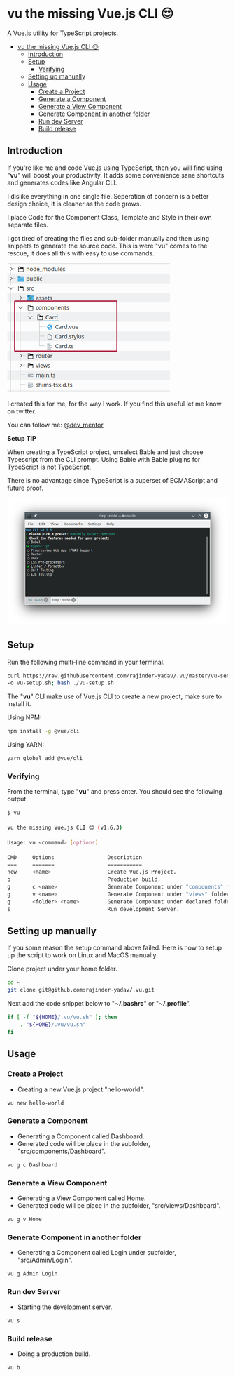 # vu the missing Vue.js CLI 😍

A Vue.js utility for TypeScript projects.

<!-- @import "[TOC]" {cmd="toc" depthFrom=1 depthTo=6 orderedList=false} -->

<!-- code_chunk_output -->

- [vu the missing Vue.js CLI 😍](#vu-the-missing-vuejs-cli)
  - [Introduction](#introduction)
  - [Setup](#setup)
    - [Verifying](#verifying)
  - [Setting up manually](#setting-up-manually)
  - [Usage](#usage)
    - [Create a Project](#create-a-project)
    - [Generate a Component](#generate-a-component)
    - [Generate a View Component](#generate-a-view-component)
    - [Generate Component in another folder](#generate-component-in-another-folder)
    - [Run dev Server](#run-dev-server)
    - [Build release](#build-release)

<!-- /code_chunk_output -->

## Introduction

If you're like me and code Vue.js using TypeScript, then you will find using "__vu__" will boost your productivity. It adds some convenience sane shortcuts and generates codes like Angular CLI.

I dislike everything in one single file. Seperation of concern is a better design choice, it is cleaner as the code grows.

I place Code for the Component Class, Template and Style in their own separate files.

I got tired of creating the files and sub-folder manually and then using snippets to generate the source code. This is were "vu" comes to the rescue, it does all this with easy to use commands.

![image](images/folder.png)

I created this for me, for the way I work. If you find this useful let me know on twitter.

You can follow me: [@dev_mentor](https://twitter.com/dev_mentor)

__Setup TIP__

When creating a TypeScript project, unselect Bable and just choose Typescript from the CLI prompt. Using Bable with Bable plugins for TypeScript is not TypeScript.

There is no advantage since TypeScript is a superset of ECMAScript and future proof.

![image](images/vue-ts.png)

## Setup

Run the following multi-line command in your terminal.

```sh
curl https://raw.githubusercontent.com/rajinder-yadav/.vu/master/vu-setup.sh \
-o vu-setup.sh; bash ./vu-setup.sh
```

The "__vu__" CLI make use of Vue.js CLI to create a new project, make sure to install it.

Using NPM:

```sh
npm install -g @vue/cli
```

Using YARN:

```sh
yarn global add @vue/cli
```

### Verifying

From the terminal, type "__vu__" and press enter. You should see the following output.

```sh
$ vu

vu the missing Vue.js CLI 😍 (v1.6.3)

Usage: vu <command> [options]

CMD     Options                 Description
===     =======                 ===========
new     <name>                  Create Vue.js Project.
b                               Production build.
g       c <name>                Generate Component under "components" folder.
g       v <name>                Generate Component under "views" folder.
g       <folder> <name>         Generate Component under declared folder.
s                               Run development Server.
```

## Setting up manually

If you some reason the setup command above failed. Here is how to setup up the script to work on Linux and MacOS manually.

Clone project under your home folder.

```sh
cd ~
git clone git@github.com:rajinder-yadav/.vu.git
```

Next add the code snippet below to "__~/.bashrc__" or "__~/.profile__".

```sh
if [ -f "${HOME}/.vu/vu.sh" ]; then
    . "${HOME}/.vu/vu.sh"
fi
```

## Usage

### Create a Project

- Creating a new Vue.js project "hello-world".

```sh
vu new hello-world
```

### Generate a Component

- Generating a Component called Dashboard.
- Generated code will be place in the subfolder, "src/components/Dashboard".

```sh
vu g c Dashboard
```

### Generate a View Component

- Generating a View Component called Home.
- Generated code will be place in the subfolder, "src/views/Dashboard".

```sh
vu g v Home
```

### Generate Component in another folder

- Generating a Component called Login under subfolder, "src/Admin/Login".

```sh
vu g Admin Login
```

### Run dev Server

- Starting the development server.

```sh
vu s
```

### Build release

- Doing a production build.

```sh
vu b
```
